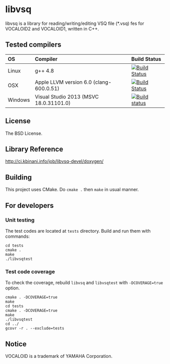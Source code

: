 # libvsq

libvsq is a library for reading/writing/editing VSQ file (*.vsq) fes for VOCALOID2 and VOCALOID1, written in C++.

## Tested compilers

OS     | Compiler                                | Build Status
:------|:----------------------------------------|:------------
Linux  | g++ 4.8                                 | [![Build Status](https://travis-ci.org/kbinani/libvsq.svg)](https://travis-ci.org/kbinani/libvsq)
OSX    | Apple LLVM version 6.0 (clang-600.0.51) | [![Build Status](https://travis-ci.org/kbinani/libvsq.svg)](https://travis-ci.org/kbinani/libvsq)
Windows| Visual Studio 2013 (MSVC 18.0.31101.0)  | [![Build status](https://ci.appveyor.com/api/projects/status/2ye0j0o9t2tb6sua/branch/master?svg=true)](https://ci.appveyor.com/project/kbinani/libvsq/branch/master)

## License

The BSD License.

## Library Reference

http://ci.kbinani.info/job/libvsq-devel/doxygen/

## Building

This project uses CMake. Do `cmake .` then `make` in usual manner.

## For developers

### Unit testing

The test codes are located at `tests` directory.
Build and run them with commands:
```
cd tests
cmake .
make
./libvsqtest
```

### Test code coverage

To check the coverage, rebuild `libvsq` and `libvsqtest` with `-DCOVERAGE=true` option.
```
cmake . -DCOVERAGE=true
make
cd tests
cmake . -DCOVERAGE=true
make
./libvsqtest
cd ../
gcovr -r . --exclude=tests
```

## Notice

VOCALOID is a trademark of YAMAHA Corporation.
